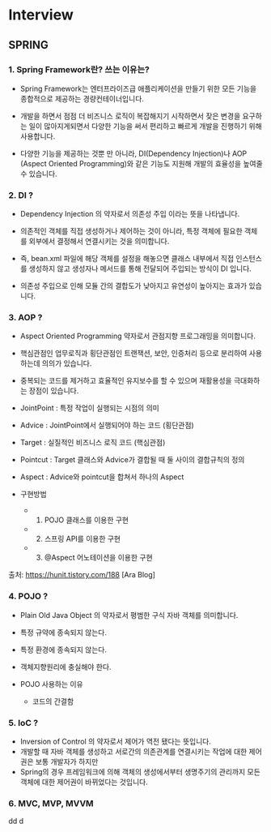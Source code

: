 # Interview

## SPRING

### 1. Spring Framework란? 쓰는 이유는?
- Spring Framework는 엔터프라이즈급 애플리케이션을 만들기 위한 모든 기능을 종합적으로 제공하는 경량컨테이너입니다. 

- 개발을 하면서 점점 더 비즈니스 로직이 복잡해지기 시작하면서 잦은 변경을 요구하는 일이 많아지게되면서 다양한 기능을 써서 편리하고 빠르게 개발을 진행하기 위해 사용합니다.

- 다양한 기능을 제공하는 것뿐 만 아니라, DI(Dependency Injection)나 AOP (Aspect Oriented Programming)와 같은 기능도 지원해
개발의 효율성을 높여줄 수 있습니다.

### 2. DI ?
- Dependency Injection 의 약자로서
의존성 주입 이라는 뜻을 나타냅니다.
- 의존적인 객체를 직접 생성하거나 제어하는 것이 아니라, 특정 객체에 필요한 객체를 외부에서 결정해서 연결시키는 것을 의미합니다.
- 즉, bean.xml 파일에 해당 객체를 설정을 해놓으면 클래스 내부에서 직접 인스턴스를 생성하지 않고 생성자나 메서드를 통해 전달되어 주입되는 방식이 DI 입니다.

- 의존성 주입으로 인해 모듈 간의 결합도가 낮아지고 유연성이 높아지는 효과가 있습니다.

### 3. AOP ?
- Aspect Oriented Programming 약자로서 관점지향 프로그래밍을 의미합니다.
- 핵심관점인 업무로직과 횡단관점인 트랜잭션, 보안, 인증처리 등으로 분리하여 사용하는데 의의가 있습니다.
- 중복되는 코드를 제거하고 효율적인 유지보수를 할 수 있으며 재활용성을 극대화하는 장점이 있습니다.
- JointPoint : 특정 작업이 실행되는 시점의 의미
- Advice : JointPoint에서 실행되어야 하는 코드 (횡단관점)
- Target : 실질적인 비즈니스 로직 코드 (핵심관점)
- Pointcut : Target 클래스와 Advice가 결합될 때 둘 사이의 결합규칙의 정의
- Aspect : Advice와 pointcut을 합쳐서 하나의 Aspect

- 구현방법
    - 1. POJO 클래스를 이용한 구현
    - 2. 스프링 API를 이용한 구현
    - 3. @Aspect 어노테이션을 이용한 구현

출처: https://hunit.tistory.com/188 [Ara Blog]

### 4. POJO ?
- Plain Old Java Object 의 약자로서
평범한 구식 자바 객체를 의미합니다.
- 특정 규약에 종속되지 않는다.
- 특정 환경에 종속되지 않는다.
- 객체지향원리에 충실해야 한다.

- POJO 사용하는 이유
    - 코드의 간결함

### 5. IoC ?
- Inversion of Control 의 약자로서
제어가 역전 됐다는 뜻입니다.
- 개발할 때 자바 객체를 생성하고 서로간의 의존관계를 연결시키는 작업에 대한 제어권은 보통 개발자가 하지만
- Spring의 경우 프레임워크에 의해 객체의 생성에서부터 생명주기의 관리까지 모든 객체에 대한 제어권이 바뀌었다는 것입니다.

### 6. MVC, MVP, MVVM

dd
d